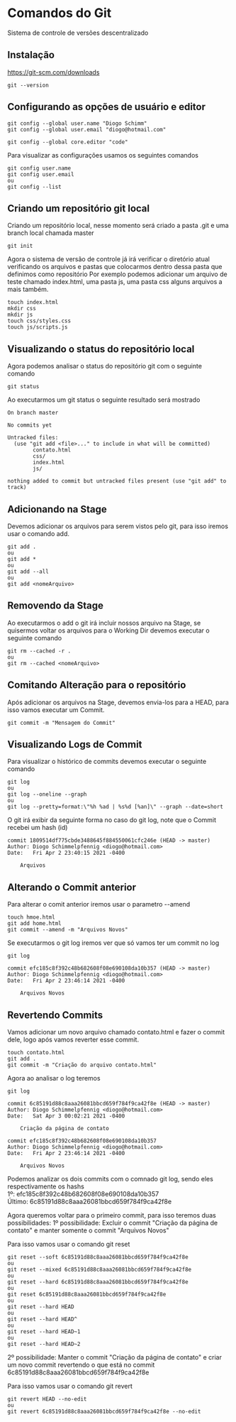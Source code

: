 # Comandos do Git

Sistema de controle de versões descentralizado

## Instalação

https://git-scm.com/downloads

```console
git --version
```

## Configurando as opções de usuário e editor

```console
git config --global user.name "Diogo Schimm"
git config --global user.email "diogo@hotmail.com"

git config --global core.editor "code"
```

Para visualizar as configurações usamos os seguintes comandos

```console
git config user.name
git config user.email
ou
git config --list
```

## Criando um repositório git local

Criando um repositório local, nesse momento será criado a pasta .git e uma branch local chamada master

```console
git init
```

Agora o sistema de versão de controle já irá verificar o diretório atual verificando os arquivos e pastas que colocarmos dentro dessa pasta que definimos como repositório
Por exemplo podemos adicionar um arquivo de teste chamado index.html, uma pasta js, uma pasta css alguns arquivos a mais também.

```console
touch index.html
mkdir css
mkdir js
touch css/styles.css
touch js/scripts.js
```

## Visualizando o status do repositório local

Agora podemos analisar o status do repositório git com o seguinte comando

```console
git status
```

Ao executarmos um git status o seguinte resultado será mostrado

```console
On branch master

No commits yet

Untracked files:
  (use "git add <file>..." to include in what will be committed)
        contato.html
        css/
        index.html
        js/

nothing added to commit but untracked files present (use "git add" to track)
```

## Adicionando na Stage

Devemos adicionar os arquivos para serem vistos pelo git, para isso iremos usar o comando add.

```console
git add .
ou 
git add *
ou 
git add --all
ou
git add <nomeArquivo>
```

## Removendo da Stage

Ao executarmos o add o git irá incluir nossos arquivo na Stage, se quisermos voltar os arquivos para o Working Dir devemos executar o seguinte comando

```console
git rm --cached -r .
ou 
git rm --cached <nomeArquivo>
```

## Comitando Alteração para o repositório

Após adicionar os arquivos na Stage, devemos envia-los para a HEAD, para isso vamos executar um Commit.

```console
git commit -m "Mensagem do Commit"
```

## Visualizando Logs de Commit

Para visualizar o histórico de commits devemos executar o seguinte comando

```console
git log
ou 
git log --oneline --graph
ou
git log --pretty=format:\"%h %ad | %s%d [%an]\" --graph --date=short 
```

O git irá exibir da seguinte forma no caso do git log, note que o Commit recebei um hash (id)

```console
commit 1809514df775cbde3488645f884550061cfc246e (HEAD -> master)
Author: Diogo Schimmelpfennig <diogo@hotmail.com>
Date:   Fri Apr 2 23:40:15 2021 -0400

    Arquivos
```

## Alterando o Commit anterior

Para alterar o comit anterior iremos usar o parametro --amend

```console
touch hmoe.html
git add home.html
git commit --amend -m "Arquivos Novos"
```

Se executarmos o git log iremos ver que só vamos ter um commit no log

```console
git log

commit efc185c8f392c48b682608f08e690108da10b357 (HEAD -> master)
Author: Diogo Schimmelpfennig <diogo@hotmail.com>
Date:   Fri Apr 2 23:46:14 2021 -0400

    Arquivos Novos
```

## Revertendo Commits

Vamos adicionar um novo arquivo chamado contato.html e fazer o commit dele, logo após vamos reverter esse commit.

```console
touch contato.html
git add .
git commit -m "Criação do arquivo contato.html"
```

Agora ao analisar o log teremos

```console
git log 

commit 6c85191d88c8aaa26081bbcd659f784f9ca42f8e (HEAD -> master)
Author: Diogo Schimmelpfennig <diogo@hotmail.com>
Date:   Sat Apr 3 00:02:21 2021 -0400

    Criação da página de contato

commit efc185c8f392c48b682608f08e690108da10b357
Author: Diogo Schimmelpfennig <diogo@hotmail.com>
Date:   Fri Apr 2 23:46:14 2021 -0400

    Arquivos Novos
```

Podemos analizar os dois commits com o comnado git log, sendo eles respectivamente os hashs   
1º:  efc185c8f392c48b682608f08e690108da10b357  
Último: 6c85191d88c8aaa26081bbcd659f784f9ca42f8e  

Agora queremos voltar para o primeiro commit, para isso teremos duas possibilidades:
1º possibilidade:
Excluir o commit "Criação da página de contato" e manter somente o commit "Arquivos Novos"

Para isso vamos usar o comando git reset
```console
git reset --soft 6c85191d88c8aaa26081bbcd659f784f9ca42f8e
ou
git reset --mixed 6c85191d88c8aaa26081bbcd659f784f9ca42f8e
ou
git reset --hard 6c85191d88c8aaa26081bbcd659f784f9ca42f8e
ou
git reset 6c85191d88c8aaa26081bbcd659f784f9ca42f8e 
ou
git reset --hard HEAD 
ou
git reset --hard HEAD^
ou
git reset --hard HEAD~1
ou
git reset --hard HEAD~2
```

2º possibilidade:
Manter o commit "Criação da página de contato" e criar um novo commit revertendo o que está no commit 6c85191d88c8aaa26081bbcd659f784f9ca42f8e

Para isso vamos usar o comando git revert

```console
git revert HEAD --no-edit
ou
git revert 6c85191d88c8aaa26081bbcd659f784f9ca42f8e --no-edit
```









